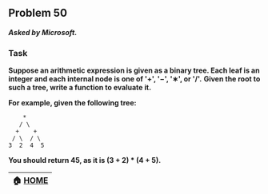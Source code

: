 ## Problem 50
***Asked by Microsoft.***
### Task
**Suppose an arithmetic expression is given as a binary tree. Each leaf is an integer and each internal node is one of '+', '−', '∗', or '/'.**
**Given the root to such a tree, write a function to evaluate it.**

**For example, given the following tree:**
```
    *
   / \
  +    +
 / \  / \
3  2  4  5
```
**You should return 45, as it is (3 + 2) * (4 + 5).**

|**:house: [HOME](https://github.com/theInvincible/Daily-Coding-Problem/)**|
|--------------------------------------------------------------------------|

